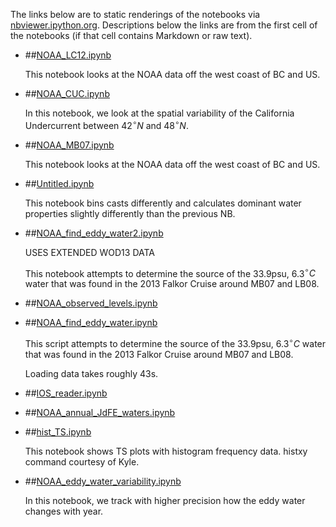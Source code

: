 The links below are to static renderings of the notebooks via
[nbviewer.ipython.org](http://nbviewer.ipython.org/).
Descriptions below the links are from the first cell of the notebooks
(if that cell contains Markdown or raw text).

* ##[NOAA_LC12.ipynb](http://nbviewer.ipython.org/urls/bitbucket.org/canyonsubc/falkor_upwelling/raw/tip/1_Notebooks/NOAA_LC12.ipynb)  
    
    This notebook looks at the NOAA data off the west coast of BC and US.  

* ##[NOAA_CUC.ipynb](http://nbviewer.ipython.org/urls/bitbucket.org/canyonsubc/falkor_upwelling/raw/tip/1_Notebooks/NOAA_CUC.ipynb)  
    
    In this notebook, we look at the spatial variability of the California Undercurrent between $42^\circ N$ and $48^\circ N$.  

* ##[NOAA_MB07.ipynb](http://nbviewer.ipython.org/urls/bitbucket.org/canyonsubc/falkor_upwelling/raw/tip/1_Notebooks/NOAA_MB07.ipynb)  
    
    This notebook looks at the NOAA data off the west coast of BC and US.  

* ##[Untitled.ipynb](http://nbviewer.ipython.org/urls/bitbucket.org/canyonsubc/falkor_upwelling/raw/tip/1_Notebooks/Untitled.ipynb)  
    
    This notebook bins casts differently and calculates dominant water properties slightly differently than the previous NB.  

* ##[NOAA_find_eddy_water2.ipynb](http://nbviewer.ipython.org/urls/bitbucket.org/canyonsubc/falkor_upwelling/raw/tip/1_Notebooks/NOAA_find_eddy_water2.ipynb)  
    
    USES EXTENDED WOD13 DATA  
      
    This notebook attempts to determine the source of the 33.9psu, 6.3$^\circ C$ water that was found in the 2013 Falkor Cruise around MB07 and LB08.  

* ##[NOAA_observed_levels.ipynb](http://nbviewer.ipython.org/urls/bitbucket.org/canyonsubc/falkor_upwelling/raw/tip/1_Notebooks/NOAA_observed_levels.ipynb)  
    
* ##[NOAA_find_eddy_water.ipynb](http://nbviewer.ipython.org/urls/bitbucket.org/canyonsubc/falkor_upwelling/raw/tip/1_Notebooks/NOAA_find_eddy_water.ipynb)  
    
    This script attempts to determine the source of the 33.9psu, 6.3$^\circ C$ water that was found in the 2013 Falkor Cruise around MB07 and LB08.  
      
    Loading data takes roughly 43s.  

* ##[IOS_reader.ipynb](http://nbviewer.ipython.org/urls/bitbucket.org/canyonsubc/falkor_upwelling/raw/tip/1_Notebooks/IOS_reader.ipynb)  
    
* ##[NOAA_annual_JdFE_waters.ipynb](http://nbviewer.ipython.org/urls/bitbucket.org/canyonsubc/falkor_upwelling/raw/tip/1_Notebooks/NOAA_annual_JdFE_waters.ipynb)  
    
* ##[hist_TS.ipynb](http://nbviewer.ipython.org/urls/bitbucket.org/canyonsubc/falkor_upwelling/raw/tip/1_Notebooks/hist_TS.ipynb)  
    
    This notebook shows TS plots with histogram frequency data. histxy command courtesy of Kyle.  

* ##[NOAA_eddy_water_variability.ipynb](http://nbviewer.ipython.org/urls/bitbucket.org/canyonsubc/falkor_upwelling/raw/tip/1_Notebooks/NOAA_eddy_water_variability.ipynb)  
    
    In this notebook, we track with higher precision how the eddy water changes with year.  

